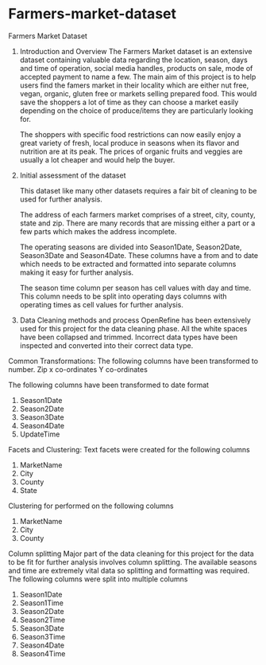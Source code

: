 # Farmers-market-dataset

Farmers Market Dataset


1. Introduction and Overview
 	The Farmers Market dataset is an extensive dataset containing valuable data regarding the location, season, days and time of operation, social media handles, products on sale, mode of accepted payment to name a few. The main aim of this project is to help users find the famers market in their locality which are either nut free, vegan, organic, gluten free or markets selling prepared food. This would save the shoppers a lot of time as they can choose a market easily depending on the choice of produce/items they are particularly looking for. 
	
	The shoppers with specific food restrictions can now easily enjoy a great variety of fresh, local produce in seasons when its flavor and nutrition are at its peak. The prices of organic fruits and veggies are usually a lot cheaper and would help the buyer.

                    
2. Initial assessment of the dataset

	This dataset like many other datasets requires a fair bit of cleaning to be used for further analysis. 

	The address of each farmers market comprises of a street, city, county, state and zip. There are many records that are missing either a part or a few parts which makes the address incomplete. 
	
 	The operating seasons are divided into Season1Date, Season2Date, Season3Date and Season4Date. These columns have a from and to date which needs to be extracted and formatted into separate columns making it easy for further analysis.

	The season time column per season has cell values with day and time. This column needs to be split into operating days columns with operating times as cell values for further analysis.


3. Data Cleaning methods and process
	OpenRefine has been extensively used for this project for the data cleaning phase. All the white spaces have been collapsed and trimmed. Incorrect data types have been inspected and converted into their correct data type. 

Common Transformations:
The following columns have been transformed to number.
Zip
x co-ordinates
Y co-ordinates

The following columns have been transformed to date format 
1. Season1Date
2. Season2Date
3. Season3Date
4. Season4Date
5. UpdateTime


Facets and Clustering:
Text facets were created for the following columns
1. MarketName
2. City
3. County
4. State

Clustering for performed on the following columns
1. MarketName
2. City
3. County

Column splitting
Major part of the data cleaning for this project for the data to be fit for further analysis involves column splitting. The available seasons and time are extremely vital data so splitting and formatting was required. The following columns were split into multiple columns 
1. Season1Date
2. Season1Time
3. Season2Date
4. Season2Time
5. Season3Date
6. Season3Time
7. Season4Date
8. Season4Time
